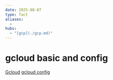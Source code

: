 ```yaml
---
date: 2025-08-07
type: fact
aliases:
  -
hubs:
  - "[gcp](./gcp.md)"
---
```


# gcloud basic and config

[Gcloud](./2025-07-22_Gcloud.md)
[gcloud config](./2025-07-22_gcloud-config.md)

